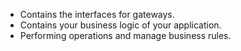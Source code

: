 - Contains the interfaces for gateways.
- Contains your business logic of your application.
- Performing operations and manage business rules.